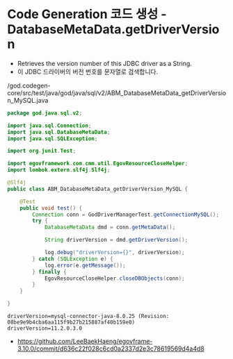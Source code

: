 # Code Generation 코드 생성 - DatabaseMetaData.getDriverVersion

- Retrieves the version number of this JDBC driver as a String.
- 이 JDBC 드라이버의 버전 번호를 문자열로 검색합니다.

/god.codegen-core/src/test/java/god/java/sql/v2/ABM_DatabaseMetaData_getDriverVersion_MySQL.java

```java
package god.java.sql.v2;

import java.sql.Connection;
import java.sql.DatabaseMetaData;
import java.sql.SQLException;

import org.junit.Test;

import egovframework.com.cmm.util.EgovResourceCloseHelper;
import lombok.extern.slf4j.Slf4j;

@Slf4j
public class ABM_DatabaseMetaData_getDriverVersion_MySQL {

	@Test
	public void test() {
		Connection conn = GodDriverManagerTest.getConnectionMySQL();
		try {
			DatabaseMetaData dmd = conn.getMetaData();

			String driverVersion = dmd.getDriverVersion();

			log.debug("driverVersion={}", driverVersion);
		} catch (SQLException e) {
			log.error(e.getMessage());
		} finally {
			EgovResourceCloseHelper.closeDBObjects(conn);
		}
	}

}
```

```
driverVersion=mysql-connector-java-8.0.25 (Revision: 08be9e9b4cba6aa115f9b27b215887af40b159e0)
driverVersion=11.2.0.3.0
```

- https://github.com/LeeBaekHaeng/egovframe-3.10.0/commit/d636c22f028c6cd0a2337d2e3c78619569d4a4d8
